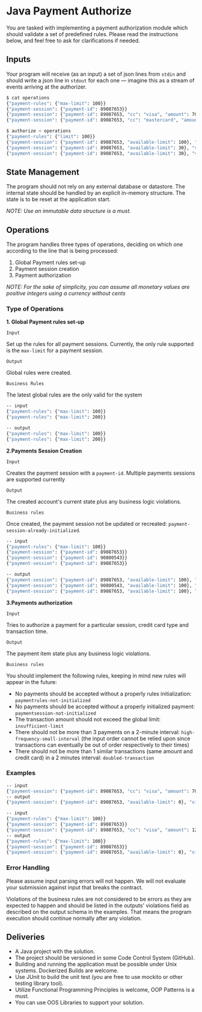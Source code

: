 # Java Payment Authorize

You are tasked with implementing a payment authorization module which should validate a set of predefined rules. Please read the instructions below, and feel free to ask for clarifications if needed.

## Inputs

Your program will receive (as an input) a set of json lines from `stdin` and should write a json line in `stdout` for each one — imagine this as a stream of events arriving at the authorizer.

```bash
$ cat operations
{"payment-rules": {"max-limit": 100}}
{"payment-session": {"payment-id": 89087653}}
{"payment-session": {"payment-id": 89087653, "cc": "visa", "amount": 70, "time": "2022-02-13T10:00:00.000Z"}}
{"payment-session": {"payment-id": 89087653, "cc": "mastercard", "amount": 40, "time": "2022-02-13T11:00:00.000Z"}}

$ authorize < operations
{"payment-rules": {"limit": 100}}
{"payment-session": {"payment-id": 89087653, "available-limit": 100}, "violations": []}
{"payment-session": {"payment-id": 89087653, "available-limit": 30}, "violations": []}
{"payment-session": {"payment-id": 89087653, "available-limit": 30}, "violations": ["insufficient-limit"]}
```

## State Management

The program should not rely on any external database or datastore. The internal state should be handled by an explicit in-memory structure. The state is to be reset at the application start.

*NOTE: Use an immutable data structure is a must.*

## Operations

The program handles three types of operations, deciding on which one according to the line that is being processed:
1. Global Payment rules set-up
2. Payment session creation
3. Payment authorization

*NOTE: For the sake of simplicity, you can assume all monetary values are positive integers using a currency without cents*

### Type of Operations

**1. Global Payment rules set-up**

`Input`

Set up the rules for all payment sessions. Currently, the only rule supported is the `max-limit` for a payment session.

`Output`

Global rules were created. 

`Business Rules`

The latest global rules are the only valid for the system

```bash
-- input
{"payment-rules": {"max-limit": 100}}
{"payment-rules": {"max-limit": 200}}

-- output
{"payment-rules": {"max-limit": 100}}
{"payment-rules": {"max-limit": 200}}
```

**2.Payments Session Creation**

`Input`

Creates the payment session with a `payment-id`. Multiple payments sessions are supported currently

`Output`

The created account's current state plus any business logic violations.

`Business rules`

Once created, the payment session not be updated or recreated: `payment-session-already-initialized`.

```bash
-- input
{"payment-rules": {"max-limit": 100}}
{"payment-session": {"payment-id": 89087653}}
{"payment-session": {"payment-id": 90800543}}
{"payment-session": {"payment-id": 89087653}}

-- output
{"payment-session": {"payment-id": 89087653, "available-limit": 100}, "violations": []}
{"payment-session": {"payment-id": 90800543, "available-limit": 100}, "violations": []}
{"payment-session": {"payment-id": 89087653, "available-limit": 100}, "violations": ["payment-session-already-initialized"]}
```

**3.Payments authorization**

`Input`

Tries to authorize a payment for a particular session, credit card type and transaction time.

`Output`

The payment item state plus any business logic violations.

`Business rules`

You should implement the following rules, keeping in mind new rules will appear in the future:

* No payments should be accepted without a properly rules initialization: `paymentrules-not-initialized`
* No payments should be accepted without a properly initialized payment:
`paymentsession-not-initialized`
* The transaction amount should not exceed the global limit: `insufficient-limit`
* There should not be more than 3 payments on a 2-minute interval:
`high-frequency-small-interval` (the input order cannot be relied upon since
transactions can eventually be out of order respectively to their times)
* There should not be more than 1 similar transactions (same amount and credit card) in a
2 minutes interval: `doubled-transaction`

### Examples

```bash
-- input
{"payment-session": {"payment-id": 89087653, "cc": "visa", "amount": 70, "time": "2022-02-13T10:00:00.000Z"}}
-- output
{"payment-session": {"payment-id": 89087653, "available-limit": 0}, "violations": ["paymentrules-not-initialized","paymentsession-not-initialized"]}
```

```bash
-- input
{"payment-rules": {"max-limit": 100}}
{"payment-session": {"payment-id": 89087653}}
{"payment-session": {"payment-id": 89087653, "cc": "visa", "amount": 120, "time": "2022-02-13T10:00:00.000Z"}}
-- output
{"payment-rules": {"max-limit": 100}}
{"payment-session": {"payment-id": 89087653}}
{"payment-session": {"payment-id": 89087653, "available-limit": 0}, "violations": ["insufficient-limit"]}
```

### Error Handling

Please assume input parsing errors will not happen. We will not evaluate your submission against input that breaks the contract.

Violations of the business rules are not considered to be errors as they are expected to happen and should be listed in the outputs' violations field as described on the output schema in the examples. That means the program execution should continue normally after any violation.

## Deliveries

* A Java project with the solution.
* The project should be versioned in some Code Control System (GitHub).
* Building and running the application must be possible under Unix systems. Dockerized Builds are welcome.
* Use JUnit to build the unit test (you are free to use mockito or other testing library tool).
* Utilize Functional Programming Principles is welcome, OOP Patterns is a must.
* You can use OOS Libraries to support your solution.
 

